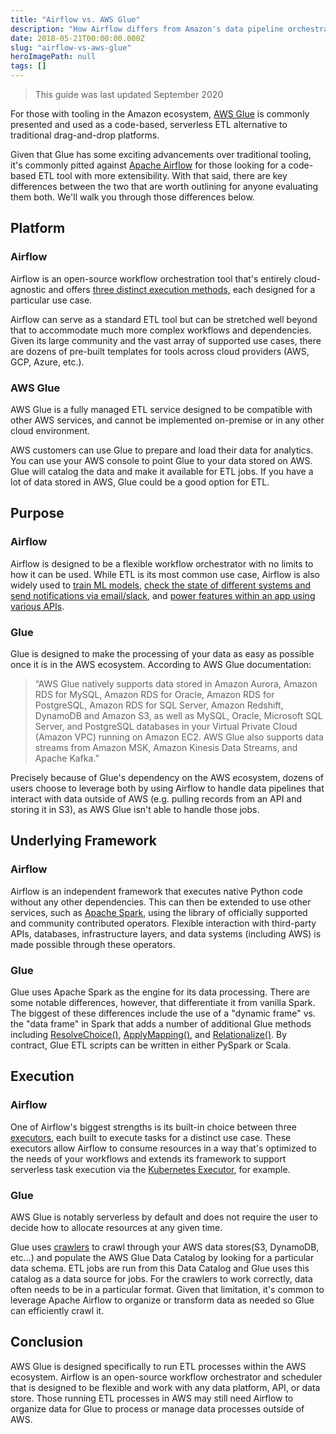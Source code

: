 ```yaml
---
title: "Airflow vs. AWS Glue"
description: "How Airflow differs from Amazon's data pipeline orchestration tool, AWS Glue."
date: 2018-05-21T00:00:00.000Z
slug: "airflow-vs-aws-glue"
heroImagePath: null
tags: []
---
```

<!-- markdownlint-disable-file -->
> This guide was last updated September 2020

For those with tooling in the Amazon ecosystem, [AWS Glue](https://aws.amazon.com/glue/) is commonly presented and used as a code-based, serverless ETL alternative to traditional drag-and-drop platforms.

Given that Glue has some exciting advancements over traditional tooling, it's commonly pitted against [Apache Airflow](https://airflow.apache.org/) for those looking for a code-based ETL tool with more extensibility. With that said, there are key differences between the two that are worth outlining for anyone evaluating them both. We'll walk you through those differences below.

## Platform

### Airflow

Airflow is an open-source workflow orchestration tool that's entirely cloud-agnostic and offers [three distinct execution methods](https://www.astronomer.io/guides/airflow-executors-explained/), each designed for a particular use case.

Airflow can serve as a standard ETL tool but can be stretched well beyond that to accommodate much more complex workflows and dependencies. Given its large community and the vast array of supported use cases, there are dozens of pre-built templates for tools across cloud providers (AWS, GCP, Azure, etc.).

### AWS Glue

AWS Glue is a fully managed ETL service designed to be compatible with other AWS services, and cannot be implemented on-premise or in any other cloud environment.

AWS customers can use Glue to prepare and load their data for analytics. You can use your AWS console to point Glue to your data stored on AWS. Glue will catalog the data and make it available for ETL jobs.  If you have a lot of data stored in AWS, Glue could be a good option for ETL.

## Purpose

### Airflow

Airflow is designed to be a flexible workflow orchestrator with no limits to how it can be used. While ETL is its most common use case, Airflow is also widely used to [train ML models](https://blog.twitter.com/engineering/en_us/topics/insights/2018/ml-workflows.html), [check the state of different systems and send notifications via email/slack](https://www.astronomer.io/blog/automating-salesforce-reports-in-slack-with-airflow-3/), and [power features within an app using various APIs](https://robinhood.engineering/why-robinhood-uses-airflow-aed13a9a90c8?gi=e3d130abaf1a).

### Glue

Glue is designed to make the processing of your data as easy as possible once it is in the AWS ecosystem. According to AWS Glue documentation:

> “AWS Glue natively supports data stored in Amazon Aurora, Amazon RDS for MySQL, Amazon RDS for Oracle, Amazon RDS for PostgreSQL, Amazon RDS for SQL Server, Amazon Redshift, DynamoDB and Amazon S3, as well as MySQL, Oracle, Microsoft SQL Server, and PostgreSQL databases in your Virtual Private Cloud (Amazon VPC) running on Amazon EC2. AWS Glue also supports data streams from Amazon MSK, Amazon Kinesis Data Streams, and Apache Kafka.”

Precisely because of Glue's dependency on the AWS ecosystem, dozens of users choose to leverage both by using Airflow to handle data pipelines that interact with data outside of AWS (e.g. pulling records from an API and storing it in S3), as AWS Glue isn't able to handle those jobs.

## Underlying Framework

### Airflow

Airflow is an independent framework that executes native Python code without any other dependencies. This can then be extended to use other services, such as [Apache Spark](https://github.com/apache/incubator-airflow/blob/master/airflow/contrib/operators/spark_submit_operator.py), using the library of officially supported and community contributed operators. Flexible interaction with third-party APIs, databases, infrastructure layers, and data systems (including AWS) is made possible through these operators.  

### Glue

Glue uses Apache Spark as the engine for its data processing. There are some notable differences, however, that differentiate it from vanilla Spark. The biggest of these differences include the use of a "dynamic frame" vs. the "data frame" in Spark that adds a number of additional Glue methods including [ResolveChoice()](https://docs.aws.amazon.com/glue/latest/dg/aws-glue-api-crawler-pyspark-transforms-ResolveChoice.html), [ApplyMapping()](https://docs.aws.amazon.com/glue/latest/dg/aws-glue-api-crawler-pyspark-transforms-ApplyMapping.html), and [Relationalize()](https://docs.aws.amazon.com/glue/latest/dg/aws-glue-api-crawler-pyspark-transforms-Relationalize.html). By contract, Glue ETL scripts can be written in either PySpark or Scala.

## Execution

### Airflow

One of Airflow's biggest strengths is its built-in choice between three [executors](https://github.com/apache/incubator-airflow/tree/master/airflow/executors), each built to execute tasks for a distinct use case. These executors allow Airflow to consume resources in a way that's optimized to the needs of your workflows and extends its framework to support serverless task execution via the [Kubernetes Executor](https://airflow.apache.org/docs/stable/executor/kubernetes.html), for example.

### Glue

AWS Glue is notably serverless by default and does not require the user to decide how to allocate resources at any given time.

Glue uses [crawlers](https://docs.aws.amazon.com/glue/latest/dg/add-crawler.html) to crawl through your AWS data stores(S3, DynamoDB, etc…) and populate the AWS Glue Data Catalog by looking for a particular data schema. ETL jobs are run from this Data Catalog and Glue uses this catalog as a data source for jobs. For the crawlers to work correctly, data often needs to be in a particular format. Given that limitation, it's common to leverage Apache Airflow to organize or transform data as needed so Glue can efficiently crawl it.

## Conclusion

AWS Glue is designed specifically to run ETL processes within the AWS ecosystem. Airflow is an open-source workflow orchestrator and scheduler that is designed to be flexible and work with any data platform, API, or data store. Those running ETL processes in AWS may still need Airflow to organize data for Glue to process or manage data processes outside of AWS.